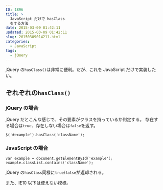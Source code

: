 ```yaml
---
ID: 1896
title: >
  JavaScript だけで hasClass
  をする方法
date: 2015-03-09 01:42:11
updated: 2015-03-09 01:42:11
slug: 20150309014211.html
categories:
  - JavaScript
tags:
  - jQuery
---
```


jQuery の<code>hasClass()</code>は非常に便利。だが、これを JavaScript だけで実装したい。

<!--more-->
<h2>ぞれぞれの<code>hasClass()</code></h2>
<h3>jQuery の場合</h3>
jQuery だとこんな感じで、その要素がクラスを持っているか判定する。
存在する場合は<code>true</code>、存在しない場合は<code>false</code>を返す。 
<pre class="javascript"><code>$('#example').hasClass('className');</code></pre>

<h3>JavaScript の場合</h3>
<pre class="javascript"><code>var example = document.getElementById('example');
example.classList.contains('className');</code></pre>
jQuery の<code>hasClass</code>同様に<code>true</code>/<code>false</code>が返却される。

また、IE10 以下は使えない模様。
